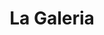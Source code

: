 ---
title: "La Galeria"
description: "Ce bar/restaurant offre une petite terrasse sur une rue au calme. Nous y avons pris seulement un café."
lat: 29.059598017046
lon: -13.560791971889
address: Calle Nueva 8, 35530 Teguise, Las Palmas de Grande Canarie, Espagne
website: https://facebook.com/lagaleriateguise
tags: "restaurant tapas bar terrasse"
image:
---